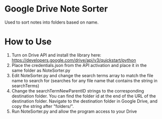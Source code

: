 # Google Drive Note Sorter
Used to sort notes into folders based on name.
# How to Use
1. Turn on Drive API and install the library here: https://developers.google.com/drive/api/v3/quickstart/python
2. Place the credentials.json from the API activation and place it in the same folder as NoteSorter.py
3. Edit NoteSorter.py and change the search terms array to match the file name to search for (searches for any file name that contains the string in searchTerms)
4. Change the searchTermNewParentID strings to the corresponding destination folder. You can find the folder id at the end of the URL of the destination folder. Navigate to the destination folder in Google Drive, and copy the string after "folders/".
5. Run NoteSorter.py and allow the program access to your Drive